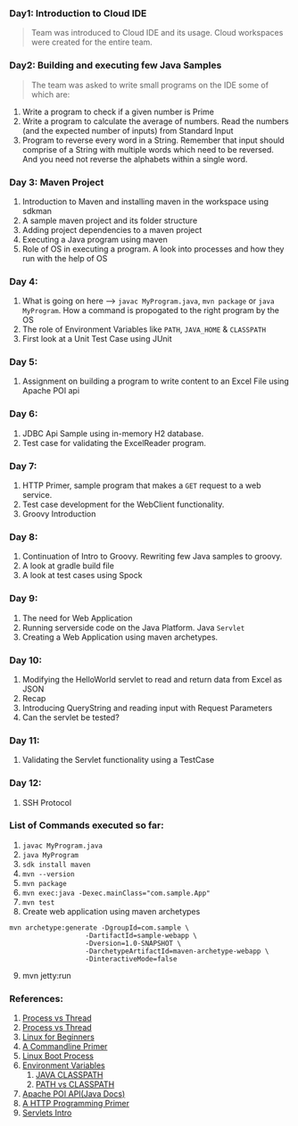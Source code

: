 ### Day1: Introduction to Cloud IDE
> Team was introduced to Cloud IDE and its usage. Cloud workspaces were created for the entire team.
### Day2: Building and executing few Java Samples
> The team was asked to write small programs on the IDE some of which are:
1. Write a program to check if a given number is Prime
1. Write a program to calculate the average of numbers. Read the numbers (and the expected number of inputs) from Standard Input
1. Program to reverse every word in a String. Remember that input should comprise of a String with multiple words which need to be reversed. And you need not reverse the alphabets within a single word.
### Day 3: Maven Project
1. Introduction to Maven and installing maven in the workspace using sdkman
1. A sample maven project and its folder structure
1. Adding project dependencies to a maven project
1. Executing a Java program using maven
1. Role of OS in executing a program. A look into processes and how they run with the help of OS
### Day 4: 
1. What is going on here --> `javac MyProgram.java`, `mvn package` or `java MyProgram`. How a command is propogated to the right program by the OS
1. The role of Environment Variables like `PATH`, `JAVA_HOME` & `CLASSPATH`
1. First look at a Unit Test Case using JUnit
### Day 5:
1. Assignment on building a program to write content to an Excel File using Apache POI api
### Day 6:
1. JDBC Api Sample using in-memory H2 database. 
1. Test case for validating the ExcelReader program.
### Day 7:
1. HTTP Primer, sample program that makes a `GET` request to a web service.
1. Test case development for the WebClient functionality.
1. Groovy Introduction
### Day 8:
1. Continuation of Intro to Groovy. Rewriting few Java samples to groovy. 
1. A look at gradle build file
1. A look at test cases using Spock
### Day 9:
1. The need for Web Application
1. Running serverside code on the Java Platform. Java `Servlet`
1. Creating a Web Application using maven archetypes.
### Day 10:
1. Modifying the HelloWorld servlet to read and return data from Excel as JSON
1. Recap
1. Introducing QueryString and reading input with Request Parameters
1. Can the servlet be tested?
### Day 11:
1. Validating the Servlet functionality using a TestCase
### Day 12:
1. SSH Protocol
### List of Commands executed so far:
1. `javac MyProgram.java`
2. `java MyProgram`
3. `sdk install maven`
4. `mvn --version`
5. `mvn package`
6. `mvn exec:java -Dexec.mainClass="com.sample.App"`
7. `mvn test`
8. Create web application using maven archetypes
```
mvn archetype:generate -DgroupId=com.sample \
                   -DartifactId=sample-webapp \
                   -Dversion=1.0-SNAPSHOT \
                   -DarchetypeArtifactId=maven-archetype-webapp \
                   -DinteractiveMode=false 
```
9. mvn jetty:run

### References:
1. [Process vs Thread](https://neharustagiblog.wordpress.com/2014/09/26/program-vs-process-vs-thread-vs-task/)
1. [Process vs Thread](https://www.thecrazyprogrammer.com/2018/01/difference-process-thread.html)
1. [Linux for Beginners](https://www.linux.com/learn/complete-beginners-guide-LInux%20)
1. [A Commandline Primer](https://lifehacker.com/5633909/who-needs-a-mouse-learn-to-use-the-command-line-for-almost-anything)
1. [Linux Boot Process](https://opensource.com/article/17/2/linux-boot-and-startup)
1. [Environment Variables](https://www.guru99.com/linux-environment-variables.html)
    1. [JAVA CLASSPATH](http://kevinboone.net/classpath.html)
    1. [PATH vs CLASSPATH](http://www.java67.com/2012/08/what-is-path-and-classpath-in-java-difference.html)
1. [Apache POI API(Java Docs)](https://poi.apache.org/apidocs/org/apache/poi/xssf/usermodel/XSSFWorkbook.html)
1. [A HTTP Programming Primer](http://hc.apache.org/httpcomponents-client-4.5.x/primer.html)
1. [Servlets Intro](https://beginnersbook.com/2013/05/servlet-tutorial/)
